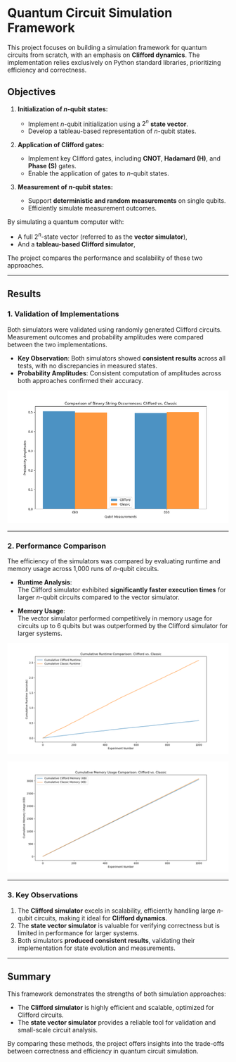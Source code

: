 # Quantum Circuit Simulation Framework

This project focuses on building a simulation framework for quantum circuits from scratch, with an emphasis on **Clifford dynamics**. The implementation relies exclusively on Python standard libraries, prioritizing efficiency and correctness.

## Objectives

1. **Initialization of $n$-qubit states:**
   - Implement $n$-qubit initialization using a $2^n$ **state vector**.
   - Develop a tableau-based representation of $n$-qubit states.

2. **Application of Clifford gates:**
   - Implement key Clifford gates, including **CNOT**, **Hadamard (H)**, and **Phase (S)** gates.
   - Enable the application of gates to $n$-qubit states.

3. **Measurement of $n$-qubit states:**
   - Support **deterministic and random measurements** on single qubits.
   - Efficiently simulate measurement outcomes.

By simulating a quantum computer with:
- A full $2^n$-state vector (referred to as the **vector simulator**),
- And a **tableau-based Clifford simulator**,  

The project compares the performance and scalability of these two approaches.

---

## Results

### 1. Validation of Implementations
Both simulators were validated using randomly generated Clifford circuits. Measurement outcomes and probability amplitudes were compared between the two implementations.

- **Key Observation**: Both simulators showed **consistent results** across all tests, with no discrepancies in measured states.
- **Probability Amplitudes**: Consistent computation of amplitudes across both approaches confirmed their accuracy.

![Probability amplitudes after applying a Hadamard gate to qubit 1 of a 3-qubit system initialized at $|000\rangle$](Qubit_1_hadamard_histogram.png)

---

### 2. Performance Comparison

The efficiency of the simulators was compared by evaluating runtime and memory usage across 1,000 runs of $n$-qubit circuits.

- **Runtime Analysis**:  
  The Clifford simulator exhibited **significantly faster execution times** for larger $n$-qubit circuits compared to the vector simulator.

- **Memory Usage**:  
  The vector simulator performed competitively in memory usage for circuits up to 6 qubits but was outperformed by the Clifford simulator for larger systems.

![Cumulative runtime for 1,000 experiments measuring a 6-qubit circuit with a depth of 2](Cumulative_time_random_6_qubit.png)

![Cumulative memory usage for 1,000 experiments measuring a 6-qubit circuit with a depth of 2](Cumulative_memory_random_6_qubit.png)

---

### 3. Key Observations

1. The **Clifford simulator** excels in scalability, efficiently handling large $n$-qubit circuits, making it ideal for **Clifford dynamics**.
2. The **state vector simulator** is valuable for verifying correctness but is limited in performance for larger systems.
3. Both simulators **produced consistent results**, validating their implementation for state evolution and measurements.

---

## Summary

This framework demonstrates the strengths of both simulation approaches:
- The **Clifford simulator** is highly efficient and scalable, optimized for Clifford circuits.
- The **state vector simulator** provides a reliable tool for validation and small-scale circuit analysis.

By comparing these methods, the project offers insights into the trade-offs between correctness and efficiency in quantum circuit simulation.
